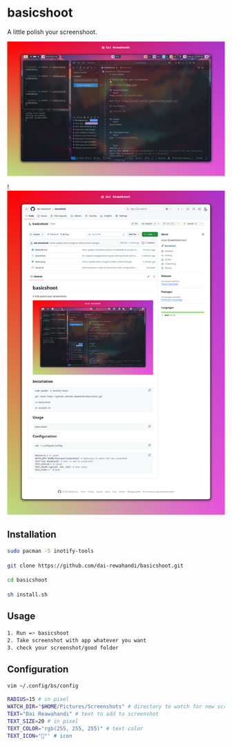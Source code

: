 # basicshoot

A little polish your screenshoot.

![basicshoot](demo.png)

!![basicshoot](demo2.png)

## Installation
```bash
sudo pacman -S inotify-tools

git clone https://github.com/dai-rewahandi/basicshoot.git

cd basicshoot

sh install.sh
```

## Usage
```bash 
1. Run => basicshoot
2. Take screenshot with app whatever you want
3. check your screenshot/good folder
```

## Configuration
```bash
vim ~/.config/bs/config
```

```bash
RADIUS=15 # in pixel
WATCH_DIR="$HOME/Pictures/Screenshots" # directory to watch for new screenshot
TEXT="Dai Reawahandi" # text to add to screenshot
TEXT_SIZE=20 # in pixel
TEXT_COLOR="rgb(255, 255, 255)" # text color
TEXT_ICON="󰄀"' # icon
```